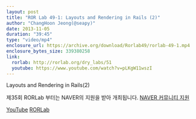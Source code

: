 ```yaml
---
layout: post
title: "ROR Lab 49-1: Layouts and Rendering in Rails (2)"
author: "ChangHoon Jeong(@seapy)"
date: 2013-11-05
duration: "39:45"
type: "video/mp4"
enclosure_url: https://archive.org/download/Rorlab49/rorlab-49-1.mp4
enclosure_bytes_size: 339380258
link:
  rorlab: http://rorlab.org/dry_labs/51
  youtube: https://www.youtube.com/watch?v=pLKgW11wszI
---
```


<p>Layouts and Rendering in Rails(2)</p>

<p>제35회 RORLab 부터는 NAVER의 지원을 받아 개최됩니다. <a href="http://developer.naver.com/wiki/pages/Community">NAVER 커뮤니티 지원</a></p>

<div class="btn-group">
  <a class="btn btn-default btn-xs" href="{{ page.link.youtube }}">YouTube</a>
  <a class="btn btn-default btn-xs" href="{{ page.link.rorlab }}">RORLab</a>
</div>